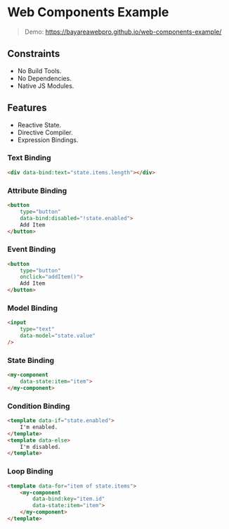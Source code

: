 # Web Components Example

> Demo: https://bayareawebpro.github.io/web-components-example/

## Constraints 

- No Build Tools.
- No Dependencies.
- Native JS Modules.

## Features

- Reactive State.
- Directive Compiler.
- Expression Bindings.


### Text Binding

```html
<div data-bind:text="state.items.length"></div> 
```

### Attribute Binding

```html
<button
    type="button"
    data-bind:disabled="!state.enabled">
    Add Item
</button>
```

### Event Binding

```html
<button
    type="button"
    onclick="addItem()">
    Add Item
</button>
```

### Model Binding

```html
<input 
    type="text" 
    data-model="state.value"
/>
```

### State Binding

```html
<my-component 
    data-state:item="item">
</my-component>
```

### Condition Binding

```html
<template data-if="state.enabled">
    I'm enabled.
</template>
<template data-else>
    I'm disabled.
</template>
```

### Loop Binding

```html
<template data-for="item of state.items">
    <my-component
        data-bind:key="item.id"
        data-state:item="item">
    </my-component>
</template>
```